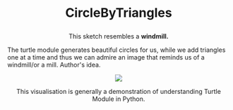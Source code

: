 # <p align="center"> CircleByTriangles </p>
<p align="center"> This sketch resembles a <b> windmill. </b> </p>
<p align="justify"> 


The turtle module generates beautiful circles for us, while we add triangles one at a time and thus we can admire an image that reminds us of a windmill/or a mill. Author's idea.

<p align="center"> <img src="https://user-images.githubusercontent.com/92333856/223570434-6414e902-70d3-4a1b-9d13-3b267dcc6063.png"> </p>
</p>
<p align="center"> This visualisation is generally a demonstration of understanding Turtle Module in Python. </p>
